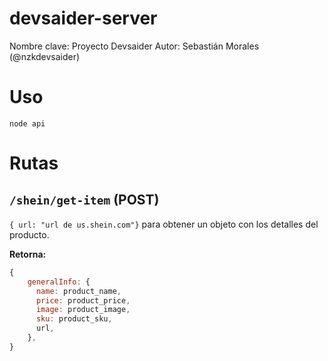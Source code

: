 # devsaider-server

Nombre clave: Proyecto Devsaider
Autor: Sebastián Morales (@nzkdevsaider)

# Uso

`node api`

# Rutas

## `/shein/get-item` (POST) 

`{ url: "url de us.shein.com"}` para obtener un objeto con los detalles del producto.

**Retorna:** 

```js
{
    generalInfo: {
      name: product_name,
      price: product_price,
      image: product_image,
      sku: product_sku,
      url,
    },
}
```

